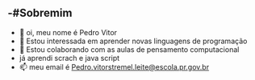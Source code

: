 -#Sobremim
- 
-   👋 oi, meu nome é Pedro Vitor
- 👀 Estou interessada em aprender novas linguagens de programação
- 💞️ Estou colaborando com as aulas de pensamento computacional
- já aprendi scrach e java script
- 📫 meu email é Pedro.vitorstremel.leite@escola.pr.gov.br

<!---
pedrovitor0/pedrovitor0 is a ✨ special ✨ repository because its `README.md` (this file) appears on your GitHub profile.
You can click the Preview link to take a look at your changes.
--->
